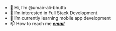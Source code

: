 - 👋 Hi, I’m @umair-ali-bhutto
- 👀 I’m interested in Full Stack Development
- 🌱 I’m currently learning mobile app development
- 📫 How to reach me ***[email](umair2101f@aptechgdn.net)***

<!---
umair-ali-bhutto/umair-ali-bhutto is a ✨ special ✨ repository because its `README.md` (this file) appears on your GitHub profile.
You can click the Preview link to take a look at your changes.
--->
